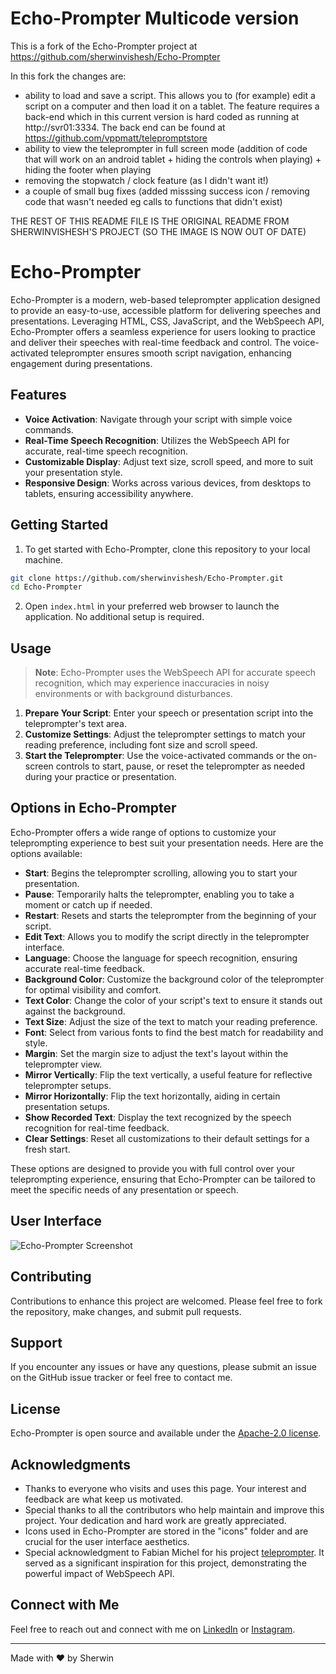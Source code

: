 # Echo-Prompter Multicode version

This is a fork of the Echo-Prompter project at https://github.com/sherwinvishesh/Echo-Prompter

In this fork the changes are:
- ability to load and save a script. This allows you to (for example) edit a script on a computer and then load it on a tablet. The feature requires a back-end which in this current version is hard coded as running at http://svr01:3334. The back end can be found at https://github.com/vppmatt/telepromptstore
- ability to view the teleprompter in full screen mode (addition of code that will work on an android tablet + hiding the controls when playing) + hiding the footer when playing
- removing the stopwatch / clock feature (as I didn't want it!)
- a couple of small bug fixes (added misssing success icon / removing code that wasn't needed eg calls to functions that didn't exist)

THE REST OF THIS README FILE IS THE ORIGINAL README FROM SHERWINVISHESH'S PROJECT (SO THE IMAGE IS NOW OUT OF DATE)

# Echo-Prompter

Echo-Prompter is a modern, web-based teleprompter application designed to provide an easy-to-use, accessible platform for delivering speeches and presentations. Leveraging HTML, CSS, JavaScript, and the WebSpeech API, Echo-Prompter offers a seamless experience for users looking to practice and deliver their speeches with real-time feedback and control. The voice-activated teleprompter ensures smooth script navigation, enhancing engagement during presentations.

## Features

- **Voice Activation**: Navigate through your script with simple voice commands.
- **Real-Time Speech Recognition**: Utilizes the WebSpeech API for accurate, real-time speech recognition.
- **Customizable Display**: Adjust text size, scroll speed, and more to suit your presentation style.
- **Responsive Design**: Works across various devices, from desktops to tablets, ensuring accessibility anywhere.

## Getting Started

1. To get started with Echo-Prompter, clone this repository to your local machine.

```bash
git clone https://github.com/sherwinvishesh/Echo-Prompter.git
cd Echo-Prompter
```

2. Open `index.html` in your preferred web browser to launch the application. No additional setup is required.

## Usage
>**Note**: Echo-Prompter uses the WebSpeech API for accurate speech recognition, which may experience inaccuracies in noisy environments or with background disturbances.
1. **Prepare Your Script**: Enter your speech or presentation script into the teleprompter's text area.
2. **Customize Settings**: Adjust the teleprompter settings to match your reading preference, including font size and scroll speed.
3. **Start the Teleprompter**: Use the voice-activated commands or the on-screen controls to start, pause, or reset the teleprompter as needed during your practice or presentation.

## Options in Echo-Prompter

Echo-Prompter offers a wide range of options to customize your teleprompting experience to best suit your presentation needs. Here are the options available:

- **Start**: Begins the teleprompter scrolling, allowing you to start your presentation.
- **Pause**: Temporarily halts the teleprompter, enabling you to take a moment or catch up if needed.
- **Restart**: Resets and starts the teleprompter from the beginning of your script.
- **Edit Text**: Allows you to modify the script directly in the teleprompter interface.
- **Language**: Choose the language for speech recognition, ensuring accurate real-time feedback.
- **Background Color**: Customize the background color of the teleprompter for optimal visibility and comfort.
- **Text Color**: Change the color of your script's text to ensure it stands out against the background.
- **Text Size**: Adjust the size of the text to match your reading preference.
- **Font**: Select from various fonts to find the best match for readability and style.
- **Margin**: Set the margin size to adjust the text's layout within the teleprompter view.
- **Mirror Vertically**: Flip the text vertically, a useful feature for reflective teleprompter setups.
- **Mirror Horizontally**: Flip the text horizontally, aiding in certain presentation setups.
- **Show Recorded Text**: Display the text recognized by the speech recognition for real-time feedback.
- **Clear Settings**: Reset all customizations to their default settings for a fresh start.

These options are designed to provide you with full control over your teleprompting experience, ensuring that Echo-Prompter can be tailored to meet the specific needs of any presentation or speech.

## User Interface

![Echo-Prompter Screenshot](https://raw.githubusercontent.com/sherwinvishesh/Echo-Prompter/main/icons/Echo-Prompt%20Screeshot.png)



## Contributing

Contributions to enhance this project are welcomed. Please feel free to fork the repository, make changes, and submit pull requests.

## Support

If you encounter any issues or have any questions, please submit an issue on the GitHub issue tracker or feel free to contact me.


## License

Echo-Prompter is open source and available under the [Apache-2.0 license](LICENSE).

## Acknowledgments


- Thanks to everyone who visits and uses this page. Your interest and feedback are what keep us motivated.
- Special thanks to all the contributors who help maintain and improve this project. Your dedication and hard work are greatly appreciated.
- Icons used in Echo-Prompter are stored in the "icons" folder and are crucial for the user interface aesthetics.
- Special acknowledgment to Fabian Michel for his project [teleprompter](https://github.com/M-FF-M/teleprompter). It served as a significant inspiration for this project, demonstrating the powerful impact of WebSpeech API.

## Connect with Me

Feel free to reach out and connect with me on [LinkedIn](https://www.linkedin.com/in/sherwinvishesh) or [Instagram](https://www.instagram.com/sherwinvishesh/).

---

Made with ❤️ by Sherwin

